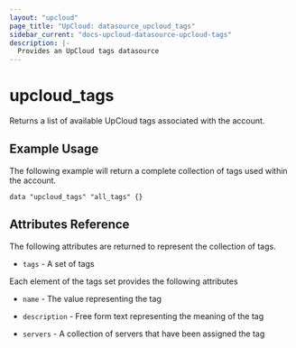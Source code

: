 ```yaml
---
layout: "upcloud"
page_title: "UpCloud: datasource_upcloud_tags"
sidebar_current: "docs-upcloud-datasource-upcloud-tags"
description: |-
  Provides an UpCloud tags datasource
---
```


# upcloud_tags

Returns a list of available UpCloud tags associated with the account.

## Example Usage

The following example will return a complete collection of tags used within the account.

```hcl
data "upcloud_tags" "all_tags" {}
``` 

## Attributes Reference
 
 The following attributes are returned to represent the collection of tags.
 
 * `tags` - A set of tags
 
 Each element of the tags set provides the following attributes
 
 * `name` - The value representing the tag
 
 * `description` - Free form text representing the meaning of the tag
 
 * `servers` - A collection of servers that have been assigned the tag